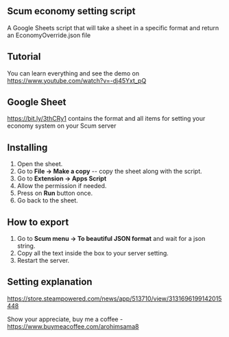 ## Scum economy setting script

A Google Sheets script that will take a sheet in a specific format and return an EconomyOverride.json file 

## Tutorial
You can learn everything and see the demo on https://www.youtube.com/watch?v=-dj45Yxt_pQ

## Google Sheet
https://bit.ly/3thCRy1 contains the format and all items for setting your economy system on your Scum server 


## Installing
1. Open the sheet.
1. Go to **File -> Make a copy** -- copy the sheet along with the script.
2. Go to **Extension -> Apps Script**
3. Allow the permission if needed.
4. Press on **Run** button once.
5. Go back to the sheet. 


## How to export
1. Go to **Scum menu -> To beautiful JSON format** and wait for a json string.
7. Copy all the text inside the box to your server setting.
8. Restart the server.

## Setting explanation
https://store.steampowered.com/news/app/513710/view/3131696199142015448

Show your appreciate, buy me a coffee - https://www.buymeacoffee.com/arohimsama8
